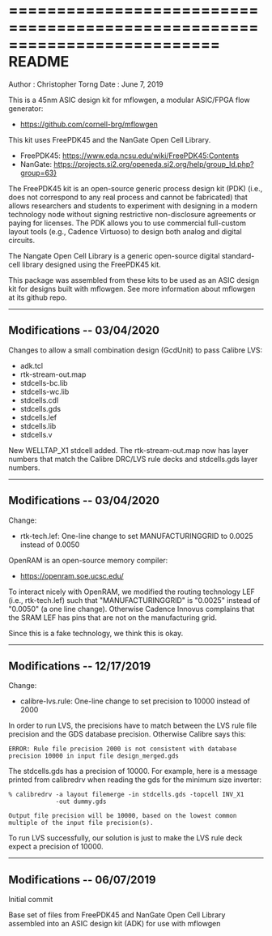 ==========================================================================
README
==========================================================================
Author : Christopher Torng
Date   : June 7, 2019

This is a 45nm ASIC design kit for mflowgen, a modular ASIC/FPGA flow
generator:

- https://github.com/cornell-brg/mflowgen

This kit uses FreePDK45 and the NanGate Open Cell Library.

- FreePDK45: https://www.eda.ncsu.edu/wiki/FreePDK45:Contents
- NanGate: https://projects.si2.org/openeda.si2.org/help/group_ld.php?group=63}

The FreePDK45 kit is an open-source generic process design kit (PDK)
(i.e., does not correspond to any real process and cannot be fabricated)
that allows researchers and students to experiment with designing in a
modern technology node without signing restrictive non-disclosure
agreements or paying for licenses. The PDK allows you to use commercial
full-custom layout tools (e.g., Cadence Virtuoso) to design both analog
and digital circuits.

The Nangate Open Cell Library is a generic open-source digital
standard-cell library designed using the FreePDK45 kit.

This package was assembled from these kits to be used as an ASIC design
kit for designs built with mflowgen. See more information about mflowgen
at its github repo.

--------------------------------------------------------------------------
Modifications -- 03/04/2020
--------------------------------------------------------------------------

Changes to allow a small combination design (GcdUnit) to pass Calibre LVS:

-  adk.tcl
-  rtk-stream-out.map
-  stdcells-bc.lib
-  stdcells-wc.lib
-  stdcells.cdl
-  stdcells.gds
-  stdcells.lef
-  stdcells.lib
-  stdcells.v

New WELLTAP_X1 stdcell added. The rtk-stream-out.map now has layer
numbers that match the Calibre DRC/LVS rule decks and stdcells.gds
layer numbers.

--------------------------------------------------------------------------
Modifications -- 03/04/2020
--------------------------------------------------------------------------

Change:

- rtk-tech.lef: One-line change to set MANUFACTURINGGRID to 0.0025 instead
  of 0.0050

OpenRAM is an open-source memory compiler:

- https://openram.soe.ucsc.edu/

To interact nicely with OpenRAM, we modified the routing technology LEF
(i.e., rtk-tech.lef) such that "MANUFACTURINGGRID" is "0.0025" instead of
"0.0050" (a one line change). Otherwise Cadence Innovus complains that the
SRAM LEF has pins that are not on the manufacturing grid.

Since this is a fake technology, we think this is okay.

--------------------------------------------------------------------------
Modifications -- 12/17/2019
--------------------------------------------------------------------------

Change:

- calibre-lvs.rule: One-line change to set precision to 10000 instead of
  2000

In order to run LVS, the precisions have to match between the LVS rule
file precision and the GDS database precision. Otherwise Calibre says
this:

    ERROR: Rule file precision 2000 is not consistent with database
    precision 10000 in input file design_merged.gds

The stdcells.gds has a precision of 10000. For example, here is a message
printed from calibredrv when reading the gds for the minimum size
inverter:

    % calibredrv -a layout filemerge -in stdcells.gds -topcell INV_X1
                 -out dummy.gds

    Output file precision will be 10000, based on the lowest common
    multiple of the input file precision(s).

To run LVS successfully, our solution is just to make the LVS rule deck
expect a precision of 10000.

--------------------------------------------------------------------------
Modifications -- 06/07/2019
--------------------------------------------------------------------------

Initial commit

Base set of files from FreePDK45 and NanGate Open Cell Library assembled
into an ASIC design kit (ADK) for use with mflowgen

